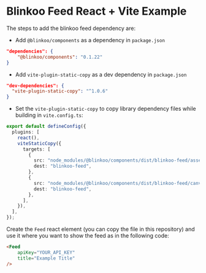 # Blinkoo Feed React + Vite Example

The steps to add the blinkoo feed dependency are:

- Add `@blinkoo/components` as a dependency in `package.json`
```json
"dependencies": {
    "@blinkoo/components": "0.1.22"
}
```
- Add `vite-plugin-static-copy` as a dev dependency in `package.json`
```json
"dev-dependencies": {
  "vite-plugin-static-copy": "^1.0.6"
}
```
- Set the `vite-plugin-static-copy` to copy library dependency files while building in `vite.config.ts`:
```ts
export default defineConfig({
  plugins: [
    react(),
    viteStaticCopy({
      targets: [
        {
          src: "node_modules/@blinkoo/components/dist/blinkoo-feed/assets",
          dest: "blinkoo-feed",
        },
        {
          src: "node_modules/@blinkoo/components/dist/blinkoo-feed/canvaskit",
          dest: "blinkoo-feed",
        },
      ],
    }),
  ],
});
```

Create the `Feed` react element (you can copy the file in this repository) and use it where you want to show the feed as in the following code:

```html
<Feed
    apiKey="YOUR_API_KEY"
    title="Example Title"
/>
```
